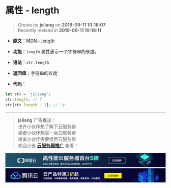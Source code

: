 属性 - length
===

> Create by **jsliang** on **2019-09-11 10:18:07**  
> Recently revised in **2019-09-11 10:18:11**

* **原文**：[MDN - length](https://developer.mozilla.org/zh-CN/docs/Web/JavaScript/Reference/Global_Objects/String/length)

* **功能**：`length` 属性表示一个字符串的长度。

* **语法**：`str.length`

* **返回值**：字符串的长度

* **代码**：

```js
let str = 'jsliang';
str.length; // 7
str[str.length - 1]; // 'g'
```

---

> **jsliang** 广告推送：  
> 也许小伙伴想了解下云服务器  
> 或者小伙伴想买一台云服务器  
> 或者小伙伴需要续费云服务器  
> 欢迎点击 **[云服务器推广](https://github.com/LiangJunrong/document-library/blob/master/other-library/Monologue/%E7%A8%B3%E9%A3%9F%E8%89%B0%E9%9A%BE.md)** 查看！

[![图](../../../../public-repertory/img/z-small-seek-ali-3.jpg)](https://promotion.aliyun.com/ntms/act/qwbk.html?userCode=w7hismrh)
[![图](../../../../public-repertory/img/z-small-seek-tencent-2.jpg)](https://cloud.tencent.com/redirect.php?redirect=1014&cps_key=49f647c99fce1a9f0b4e1eeb1be484c9&from=console)

